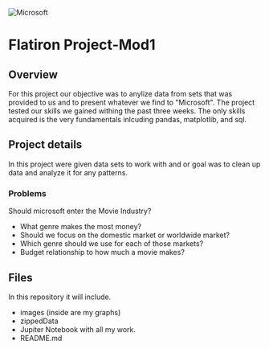 ![Microsoft](Desktop/dubs/microsoft_PNG14.png)

# Flatiron Project-Mod1
## Overview
For this project our objective was to anylize data from sets that was provided to us and to 
present whatever we find to "Microsoft". The project tested our skills we gained withing the past three weeks.
The only skills acquired is the very fundamentals inlcuding pandas, matplotlib, and sql.

## Project details
In this project were given data sets to work with and or goal was to clean up data and analyze it for any patterns. 

### Problems
Should microsoft enter the Movie Industry?
* What genre makes the most money?
* Should we focus on the domestic market or worldwide market?
* Which genre should we use for each of those markets?
* Budget relationship to how much a movie makes?

## Files
In this repository it will include.
* images (inside are my graphs)
* zippedData
* Jupiter Notebook with all my work.
* README.md